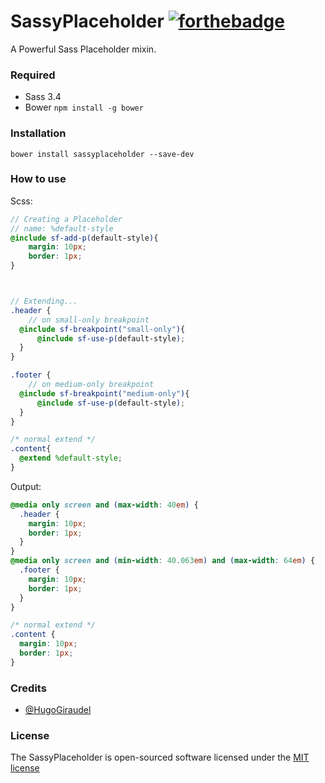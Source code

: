 # SassyPlaceholder [![forthebadge](http://forthebadge.com/badges/built-with-love.svg)](http://forthebadge.com)

A Powerful Sass Placeholder mixin.

### Required

- Sass 3.4
- Bower `npm install -g bower`

### Installation
```ssh
bower install sassyplaceholder --save-dev
```



### How to use

Scss:
```scss
// Creating a Placeholder
// name: %default-style
@include sf-add-p(default-style){
    margin: 10px;
    border: 1px;
}



// Extending...
.header {
    // on small-only breakpoint
  @include sf-breakpoint("small-only"){
      @include sf-use-p(default-style);
  }
}

.footer {
    // on medium-only breakpoint
  @include sf-breakpoint("medium-only"){
      @include sf-use-p(default-style);
  }
}

/* normal extend */
.content{
  @extend %default-style;
}
```
Output:
```css
@media only screen and (max-width: 40em) {
  .header {
    margin: 10px;
    border: 1px; 
  } 
}
@media only screen and (min-width: 40.063em) and (max-width: 64em) {
  .footer {
    margin: 10px;
    border: 1px;
  }
}

/* normal extend */
.content {
  margin: 10px;
  border: 1px;
}
```

### Credits
- [@HugoGiraudel](https://twitter.com/HugoGiraudel)

### License

The SassyPlaceholder is open-sourced software licensed under the [MIT license](http://opensource.org/licenses/MIT)
